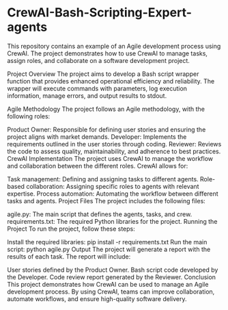 # CrewAI-Bash-Scripting-Expert-agents

This repository contains an example of an Agile development process using CrewAI. The project demonstrates how to use CrewAI to manage tasks, assign roles, and collaborate on a software development project.

Project Overview
The project aims to develop a Bash script wrapper function that provides enhanced operational efficiency and reliability. The wrapper will execute commands with parameters, log execution information, manage errors, and output results to stdout.

Agile Methodology
The project follows an Agile methodology, with the following roles:

Product Owner: Responsible for defining user stories and ensuring the project aligns with market demands.
Developer: Implements the requirements outlined in the user stories through coding.
Reviewer: Reviews the code to assess quality, maintainability, and adherence to best practices.
CrewAI Implementation
The project uses CrewAI to manage the workflow and collaboration between the different roles. CrewAI allows for:

Task management: Defining and assigning tasks to different agents.
Role-based collaboration: Assigning specific roles to agents with relevant expertise.
Process automation: Automating the workflow between different tasks and agents.
Project Files
The project includes the following files:

agile.py: The main script that defines the agents, tasks, and crew.
requirements.txt: The required Python libraries for the project.
Running the Project
To run the project, follow these steps:

Install the required libraries: pip install -r requirements.txt
Run the main script: python agile.py
Output
The project will generate a report with the results of each task. The report will include:

User stories defined by the Product Owner.
Bash script code developed by the Developer.
Code review report generated by the Reviewer.
Conclusion
This project demonstrates how CrewAI can be used to manage an Agile development process. By using CrewAI, teams can improve collaboration, automate workflows, and ensure high-quality software delivery.
